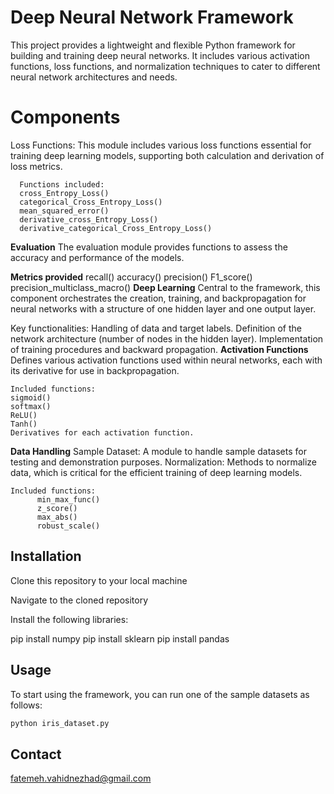 # Deep Neural Network Framework

This project provides a lightweight and flexible Python framework for building and training deep neural networks.
It includes various activation functions, loss functions, and normalization techniques to cater to different neural network architectures and needs.

# Components
Loss Functions:
This module includes various loss functions essential for training deep learning models, supporting both calculation and derivation of loss metrics.

      Functions included:
      cross_Entropy_Loss()
      categorical_Cross_Entropy_Loss()
      mean_squared_error()
      derivative_cross_Entropy_Loss()
      derivative_categorical_Cross_Entropy_Loss()
**Evaluation**
The evaluation module provides functions to assess the accuracy and performance of the models.

**Metrics provided**
      recall()
      accuracy()
      precision()
      F1_score()
      precision_multiclass_macro()
**Deep Learning**
Central to the framework, this component orchestrates the creation, training, and backpropagation for neural networks with a structure of one hidden layer and one output layer.

Key functionalities:
Handling of data and target labels.
Definition of the network architecture (number of nodes in the hidden layer).
Implementation of training procedures and backward propagation.
**Activation Functions**
Defines various activation functions used within neural networks, each with its derivative for use in backpropagation.

    Included functions:
    sigmoid()
    softmax()
    ReLU()
    Tanh()
    Derivatives for each activation function.
**Data Handling**
   Sample Dataset: A module to handle sample datasets for testing and demonstration purposes.
    Normalization: Methods to normalize data, which is critical for the efficient training of deep learning models.
    
    Included functions:
          min_max_func()
          z_score()
          max_abs()
          robust_scale()

## Installation

Clone this repository to your local machine

Navigate to the cloned repository

Install the following libraries:

 pip install numpy
 pip install sklearn
 pip install pandas

## Usage

To start using the framework, you can run one of the sample datasets as follows:

```bash
python iris_dataset.py
```

## Contact
fatemeh.vahidnezhad@gmail.com
